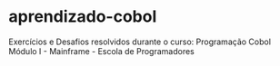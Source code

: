 # aprendizado-cobol
 Exercícios e Desafios resolvidos durante o curso: Programação Cobol Módulo I - Mainframe - Escola de Programadores
